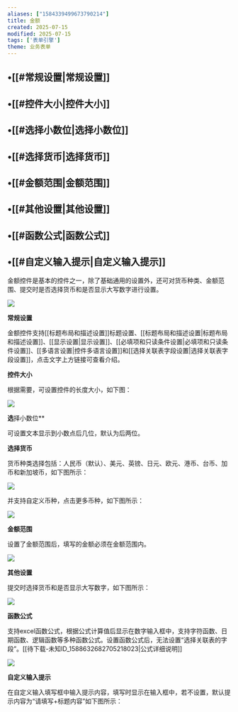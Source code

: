 ```yaml
---
aliases: ["1584339499673790214"]
title: 金额
created: 2025-07-15
modified: 2025-07-15
tags: ['表单引擎']
theme: 业务表单
---
```


## •[[#常规设置|常规设置]]

## •[[#控件大小|控件大小]]

## •[[#选择小数位|选择小数位]]

## •[[#选择货币|选择货币]]

## •[[#金额范围|金额范围]]

## •[[#其他设置|其他设置]]

## •[[#函数公式|函数公式]]

## •[[#自定义输入提示|自定义输入提示]]

金额控件是基本的控件之一，除了基础通用的设置外，还可对货币种类、金额范围、提交时是否选择货币和是否显示大写数字进行设置。

![](https://myhelpdoc.oss-cn-heyuan.aliyuncs.com/mdimages/9d81af59b8129ce2649403edb46e5e8f.jpg)

**常规设置**

金额控件支持[[标题布局和描述设置]]标题设置、[[标题布局和描述设置|标题布局和描述设置]]、[[显示设置|显示设置]]、[[必填项和只读条件设置|必填项和只读条件设置]]、[[多语言设置|控件多语言设置]]和[[选择关联表字段设置|选择关联表字段设置]]，点击文字上方链接可查看介绍。

**控件大小**

根据需要，可设置控件的长度大小，如下图：

![](https://myhelpdoc.oss-cn-heyuan.aliyuncs.com/mdimages/3f80051d6795d8cb5eb0747f0634ce5f.jpg)

**选**择小数位**

可设置文本显示到小数点后几位，默认为后两位。

**选择货币**

货币种类选择包括：人民币（默认）、美元、英镑、日元、欧元、港币、台币、加币和新加坡币，如下图所示：

![](https://myhelpdoc.oss-cn-heyuan.aliyuncs.com/mdimages/9f46f4e77a9158ec8b3abb453f9d2627.jpg)

并支持自定义币种，点击更多币种，如下图所示：

![](https://myhelpdoc.oss-cn-heyuan.aliyuncs.com/mdimages/52d5eb0f94b061221a8ee5428cd36344.jpg)

**金额范围**

设置了金额范围后，填写的金额必须在金额范围内。

![](https://myhelpdoc.oss-cn-heyuan.aliyuncs.com/mdimages/733e81c884a9bf45d1794b8631c2d0fa.jpg)

**其他设置**

提交时选择货币和是否显示大写数字，如下图所示：

![](https://myhelpdoc.oss-cn-heyuan.aliyuncs.com/mdimages/e197cc9c005adfc9d825cfac3c6492fe.jpg)

**函数公式**

支持excel函数公式，根据公式计算值后显示在数字输入框中，支持字符函数、日期函数、逻辑函数等多种函数公式。设置函数公式后，无法设置“选择关联表的字段”。[[待下载-未知ID_1588632682705218023|公式详细说明]]

![](https://myhelpdoc.oss-cn-heyuan.aliyuncs.com/mdimages/f6d39495fd21a68c712bfbc362c8e5c7.jpg)

**自定义输入提示**

在自定义输入填写框中输入提示内容，填写时显示在输入框中，若不设置，默认提示内容为“请填写+标题内容”如下图所示：

